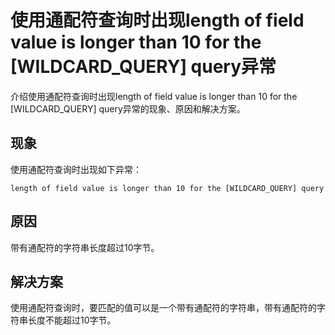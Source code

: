 # 使用通配符查询时出现length of field value is longer than 10 for the \[WILDCARD\_QUERY\] query异常

介绍使用通配符查询时出现length of field value is longer than 10 for the \[WILDCARD\_QUERY\] query异常的现象、原因和解决方案。

## 现象

使用通配符查询时出现如下异常：

```
length of field value is longer than 10 for the [WILDCARD_QUERY] query
```

## 原因

带有通配符的字符串长度超过10字节。

## 解决方案

使用通配符查询时，要匹配的值可以是一个带有通配符的字符串，带有通配符的字符串长度不能超过10字节。

